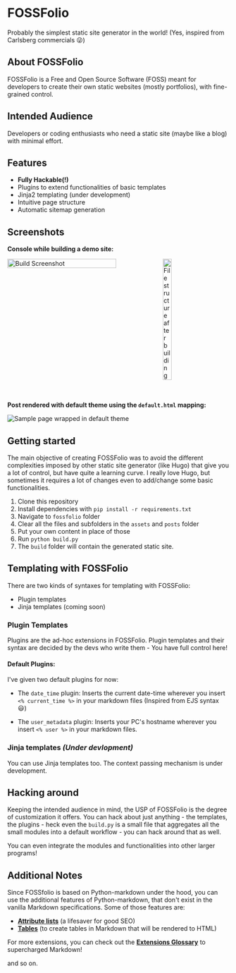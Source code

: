 # FOSSFolio

Probably the simplest static site generator in the world! (Yes, inspired from Carlsberg commercials 😜)  

## About FOSSFolio

FOSSFolio is a Free and Open Source Software (FOSS) meant for developers to create their own static websites (mostly portfolios), with fine-grained control.

## Intended Audience

Developers or coding enthusiasts who need a static site (maybe like a blog) with minimal effort.

## Features

* **Fully Hackable(!)**
* Plugins to extend functionalities of basic templates
* Jinja2 templating (under development)
* Intuitive page structure
* Automatic sitemap generation

## Screenshots

**Console while building a demo site:**

<div style="display: flex;">
  <img src="https://user-images.githubusercontent.com/76481787/177839709-3dcf07aa-3844-4735-af77-c1320964b234.png" alt="Build Screenshot" width="70%">
  <img src="https://user-images.githubusercontent.com/76481787/177840534-aec51e90-ff32-49fd-b963-6361a4d282cc.png" alt="File structure after building" width="20%">
</div>
<br><br>

**Post rendered with default theme using the `default.html` mapping:**

<div style="display: flex;">
  <img src="https://user-images.githubusercontent.com/76481787/178124033-3f7b2b26-5c44-4ab1-b149-e7ca37aca1cc.png" alt="Sample page wrapped in default theme">
</div>



## Getting started

The main objective of creating FOSSFolio was to avoid the different complexities imposed by other static site generator (like Hugo) that give you a lot of control, but have quite a learning curve. I really love Hugo, but sometimes it requires a lot of changes even to add/change some basic functionalities.

1. Clone this repository
2. Install dependencies with `pip install -r requirements.txt`
3. Navigate to `fossfolio` folder
4. Clear all the files and subfolders in the `assets` and `posts` folder
5. Put your own content in place of those
6. Run `python build.py`
7. The `build` folder will contain the generated static site.

## Templating with FOSSFolio

There are two kinds of syntaxes for templating with FOSSFolio:

* Plugin templates
* Jinja templates (coming soon)

### Plugin Templates

Plugins are the ad-hoc extensions in FOSSFolio. Plugin templates and their syntax are decided by the devs who write them - You have full control here!

#### Default Plugins:

I've given two default plugins for now:
* The `date_time` plugin: Inserts the current date-time wherever you insert `<% current_time %>` in your markdown files (Inspired from EJS syntax 😃)

* The `user_metadata` plugin: Inserts your PC's hostname wherever you insert `<% user %>` in your markdown files. 

### Jinja templates *(Under devlopment)*

You can use Jinja templates too. The context passing mechanism is under development.
## Hacking around

Keeping the intended audience in mind, the USP of FOSSFolio is the degree of customization it offers. You can hack about just anything - the templates, the plugins - heck even the `build.py` is a small file that aggregates all the small modules into a default workflow - you can hack around that as well.

You can even integrate the modules and functionalities into other larger programs!

## Additional Notes

Since FOSSfolio is based on Python-markdown under the hood, you can use the additional features of Python-markdown, that don't exist in the vanilla Markdown specifications. Some of those features are:

* [**Attribute lists**](https://python-markdown.github.io/extensions/attr_list/) (a lifesaver for good SEO)
* [**Tables**](https://python-markdown.github.io/extensions/tables/) (to create tables in Markdown that will be rendered to HTML) 

For more extensions, you can check out the [**Extensions Glossary**](https://python-markdown.github.io/extensions/) to supercharged Markdown!

and so on.
